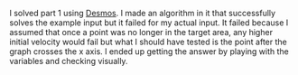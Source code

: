 I solved part 1 using [Desmos](https://www.desmos.com/calculator/quipwaxmxl). I made an algorithm in it that successfully solves the example input but it failed for my actual input. It failed because I assumed that once a point was no longer in the target area, any higher initial velocity would fail but what I should have tested is the point after the graph crosses the x axis. I ended up getting the answer by playing with the variables and checking visually.
